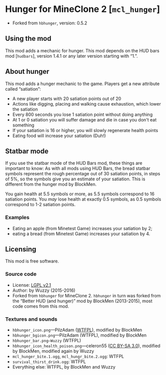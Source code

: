 # Hunger for MineClone 2 [`mcl_hunger`]

* Forked from `hbhunger`, version: 0.5.2

## Using the mod

This mod adds a mechanic for hunger.
This mod depends on the HUD bars mod [`hudbars`], version 1.4.1 or any later version
starting with “1.”.

## About hunger
This mod adds a hunger mechanic to the game. Players get a new attribute called “satiation”:

* A new player starts with 20 satiation points out of 20
* Actions like digging, placing and walking cause exhaustion, which lower the satiation
* Every 800 seconds you lose 1 satiation point without doing anything
* At 1 or 0 satiation you will suffer damage and die in case you don't eat something
* If your satiation is 16 or higher, you will slowly regenerate health points
* Eating food will increase your satiation (Duh!)

## Statbar mode
If you use the statbar mode of the HUD Bars mod, these things are important to know:
As with all mods using HUD Bars, the bread statbar symbols represent the rough percentage
out of 30 satiation points, in steps of 5%, so the symbols give you an estimate of your
satiation. This is different from the hunger mod by BlockMen.

You gain health at 5.5 symbols or more, as 5.5 symbols correspond to 16 satiation points.
You *may* lose health at exactly 0.5 symbols, as 0.5 symbols correspond to 1-2 satiation points.

### Examples

* Eating an apple (from Minetest Game) increases your satiation by 2;
* eating a bread (from Minetest Game) increases your satiation by 4.

## Licensing
This mod is free software.

### Source code

* License: [LGPL v2.1](https://www.gnu.org/licenses/old-licenses/lgpl-2.1.en.html)
* Author: by Wuzzy (2015-2016)
* Forked from `hbhunger` for MineClone 2. `hbhunger` in turn was forked from the “Better HUD
  (and hunger)” mod by BlockMen (2013-2015), most code comes from this mod.

### Textures and sounds

* `hbhunger_icon.png`—PilzAdam ([WTFPL](http://www.wtfpl.net/txt/copying/)), modified by BlockMen
* `hbhunger_bgicon.png`—PilzAdam (WTFPL), modified by BlockMen
* `hbhunger_bar.png—Wuzzy` (WTFPL)
* `hbhunger_icon_health_poison.png`—celeron55 ([CC BY-SA 3.0](https://creativecommons.org/licenses/by-sa/3.0/)), modified by BlockMen, modified again by Wuzzy
* `mcl_hunger_bite.1.ogg`, `mcl_hungr_bite.2.ogg`: WTFPL
* `survival_thirst_drink.ogg`: WTFPL
* Everything else: WTFPL, by BlockMen and Wuzzy

